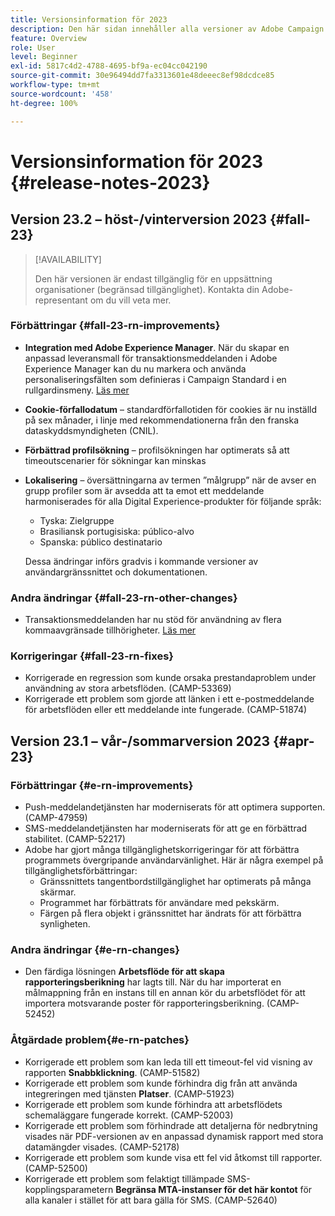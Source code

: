 ```yaml
---
title: Versionsinformation för 2023
description: Den här sidan innehåller alla versioner av Adobe Campaign Standard under 2023.
feature: Overview
role: User
level: Beginner
exl-id: 5817c4d2-4788-4695-bf9a-ec04cc042190
source-git-commit: 30e96494dd7fa3313601e48deeec8ef98dcdce85
workflow-type: tm+mt
source-wordcount: '458'
ht-degree: 100%

---
```


# Versionsinformation för 2023 {#release-notes-2023}

## Version 23.2 – höst-/vinterversion 2023 {#fall-23}

>[!AVAILABILITY]
>
>Den här versionen är endast tillgänglig för en uppsättning organisationer (begränsad tillgänglighet). Kontakta din Adobe-representant om du vill veta mer.

### Förbättringar {#fall-23-rn-improvements}

* **Integration med Adobe Experience Manager**. När du skapar en anpassad leveransmall för transaktionsmeddelanden i Adobe Experience Manager kan du nu markera och använda personaliseringsfälten som definieras i Campaign Standard i en rullgardinsmeny. [Läs mer](../../integrating/using/creating-email-experience-manager.md)

* **Cookie-förfallodatum** – standardförfallotiden för cookies är nu inställd på sex månader, i linje med rekommendationerna från den franska dataskyddsmyndigheten (CNIL).

* **Förbättrad profilsökning** – profilsökningen har optimerats så att timeoutscenarier för sökningar kan minskas

* **Lokalisering** – översättningarna av termen ”målgrupp” när de avser en grupp profiler som är avsedda att ta emot ett meddelande harmoniserades för alla Digital Experience-produkter för följande språk:

   * Tyska: Zielgruppe
   * Brasiliansk portugisiska: público-alvo
   * Spanska: público destinatario

  Dessa ändringar införs gradvis i kommande versioner av användargränssnittet och dokumentationen.


### Andra ändringar {#fall-23-rn-other-changes}

* Transaktionsmeddelanden har nu stöd för användning av flera kommaavgränsade tillhörigheter. [Läs mer](../../sending/using/managing-typologies.md)

### Korrigeringar {#fall-23-rn-fixes}

* Korrigerade en regression som kunde orsaka prestandaproblem under användning av stora arbetsflöden. (CAMP-53369)
* Korrigerade ett problem som gjorde att länken i ett e-postmeddelande för arbetsflöden eller ett meddelande inte fungerade. (CAMP-51874)

## Version 23.1 – vår-/sommarversion 2023 {#apr-23}

### Förbättringar {#e-rn-improvements}

* Push-meddelandetjänsten har moderniserats för att optimera supporten. (CAMP-47959)
* SMS-meddelandetjänsten har moderniserats för att ge en förbättrad stabilitet. (CAMP-52217)
* Adobe har gjort många tillgänglighetskorrigeringar för att förbättra programmets övergripande användarvänlighet. Här är några exempel på tillgänglighetsförbättringar:
   * Gränssnittets tangentbordstillgänglighet har optimerats på många skärmar.
   * Programmet har förbättrats för användare med pekskärm.
   * Färgen på flera objekt i gränssnittet har ändrats för att förbättra synligheten.

### Andra ändringar {#e-rn-changes}

* Den färdiga lösningen **Arbetsflöde för att skapa rapporteringsberikning** har lagts till. När du har importerat en målmappning från en instans till en annan kör du arbetsflödet för att importera motsvarande poster för rapporteringsberikning. (CAMP-52452)

### Åtgärdade problem{#e-rn-patches}

* Korrigerade ett problem som kan leda till ett timeout-fel vid visning av rapporten **Snabbklickning**. (CAMP-51582)
* Korrigerade ett problem som kunde förhindra dig från att använda integreringen med tjänsten **Platser**. (CAMP-51923)
* Korrigerade ett problem som kunde förhindra att arbetsflödets schemaläggare fungerade korrekt. (CAMP-52003)
* Korrigerade ett problem som förhindrade att detaljerna för nedbrytning visades när PDF-versionen av en anpassad dynamisk rapport med stora datamängder visades. (CAMP-52178)
* Korrigerade ett problem som kunde visa ett fel vid åtkomst till rapporter. (CAMP-52500)
* Korrigerade ett problem som felaktigt tillämpade SMS-kopplingsparametern **Begränsa MTA-instanser för det här kontot** för alla kanaler i stället för att bara gälla för SMS. (CAMP-52640)
